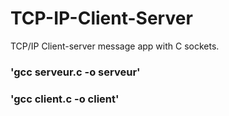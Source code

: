 # TCP-IP-Client-Server
TCP/IP Client-server message app with C sockets. 

### 'gcc serveur.c -o serveur'</br>
### 'gcc client.c -o client'
